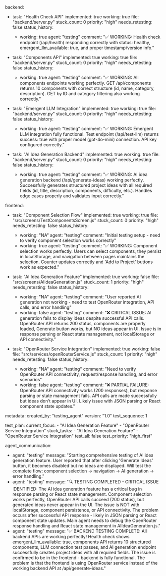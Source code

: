 backend:
  - task: "Health Check API"
    implemented: true
    working: true
    file: "backend/server.py"
    stuck_count: 0
    priority: "high"
    needs_retesting: false
    status_history:
      - working: true
        agent: "testing"
        comment: "✅ WORKING: Health check endpoint (/api/health) responding correctly with status: healthy, emergent_llm_available: true, and proper timestamp/version info."

  - task: "Components API"
    implemented: true
    working: true
    file: "backend/server.py"
    stuck_count: 0
    priority: "high"
    needs_retesting: false
    status_history:
      - working: true
        agent: "testing"
        comment: "✅ WORKING: All components endpoints working perfectly. GET /api/components returns 10 components with correct structure (id, name, category, description). GET by ID and category filtering also working correctly."

  - task: "Emergent LLM Integration"
    implemented: true
    working: true
    file: "backend/server.py"
    stuck_count: 0
    priority: "high"
    needs_retesting: false
    status_history:
      - working: true
        agent: "testing"
        comment: "✅ WORKING: Emergent LLM integration fully functional. Test endpoint (/api/test-llm) returns success: true with proper model (gpt-4o-mini) connection. API key configured correctly."

  - task: "AI Idea Generation Backend"
    implemented: true
    working: true
    file: "backend/server.py"
    stuck_count: 0
    priority: "high"
    needs_retesting: false
    status_history:
      - working: true
        agent: "testing"
        comment: "✅ WORKING: AI idea generation backend (/api/generate-ideas) working perfectly. Successfully generates structured project ideas with all required fields (id, title, description, components, difficulty, etc.). Handles edge cases properly and validates input correctly."

frontend:
  - task: "Component Selection Flow"
    implemented: true
    working: true
    file: "src/screens/TestComponentsScreen.js"
    stuck_count: 0
    priority: "high"
    needs_retesting: false
    status_history:
      - working: "NA"
        agent: "testing"
        comment: "Initial testing setup - need to verify component selection works correctly"
      - working: true
        agent: "testing"
        comment: "✅ WORKING: Component selection works perfectly. Users can select components, they persist in localStorage, and navigation between pages maintains the selection. Counter updates correctly and 'Add to Project' buttons work as expected."

  - task: "AI Idea Generation Feature"
    implemented: true
    working: false
    file: "src/screens/AIIdeaGeneration.js"
    stuck_count: 1
    priority: "high"
    needs_retesting: false
    status_history:
      - working: "NA"
        agent: "testing"
        comment: "User reported AI generation not working - need to test OpenRouter integration, API calls, and error handling"
      - working: false
        agent: "testing"
        comment: "❌ CRITICAL ISSUE: AI generation fails to display ideas despite successful API calls. OpenRouter API returns 200 status, components are properly loaded, Generate button works, but NO ideas appear in UI. Issue is in response parsing or React state management, not localStorage or API connectivity."

  - task: "OpenRouter Service Integration"
    implemented: true
    working: false
    file: "src/services/openRouterService.js"
    stuck_count: 1
    priority: "high"
    needs_retesting: false
    status_history:
      - working: "NA"
        agent: "testing"
        comment: "Need to verify OpenRouter API connectivity, request/response handling, and error scenarios"
      - working: false
        agent: "testing"
        comment: "❌ PARTIAL FAILURE: OpenRouter API connectivity works (200 responses), but response parsing or state management fails. API calls are made successfully but ideas don't appear in UI. Likely issue with JSON parsing or React component state updates."

metadata:
  created_by: "testing_agent"
  version: "1.0"
  test_sequence: 1

test_plan:
  current_focus:
    - "AI Idea Generation Feature"
    - "OpenRouter Service Integration"
  stuck_tasks:
    - "AI Idea Generation Feature"
    - "OpenRouter Service Integration"
  test_all: false
  test_priority: "high_first"

agent_communication:
  - agent: "testing"
    message: "Starting comprehensive testing of AI idea generation feature. User reported that after clicking 'Generate Ideas' button, it becomes disabled but no ideas are displayed. Will test the complete flow: component selection → navigation → AI generation → error handling."
  - agent: "testing"
    message: "🔍 TESTING COMPLETED - CRITICAL ISSUE IDENTIFIED: The AI idea generation feature has a critical bug in response parsing or React state management. Component selection works perfectly, OpenRouter API calls succeed (200 status), but generated ideas never appear in the UI. The issue is NOT with localStorage, component persistence, or API connectivity. The problem occurs after successful API response - likely in JSON parsing or React component state updates. Main agent needs to debug the OpenRouter response handling and React state management in AIIdeaGeneration.js."
  - agent: "testing"
    message: "✅ BACKEND TESTING COMPLETE: All backend APIs are working perfectly! Health check shows emergent_llm_available: true, components API returns 10 structured components, LLM connection test passes, and AI generation endpoint successfully creates project ideas with all required fields. The issue is confirmed to be in the frontend - backend is fully functional. The problem is that the frontend is using OpenRouter service instead of the working backend API at /api/generate-ideas."